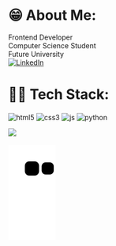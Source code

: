 # 😁 About Me:
Frontend Developer <br> 
Computer Science Student <br> 
Future University <br>
[![LinkedIn](https://img.shields.io/badge/LinkedIn-%230077B5.svg?logo=linkedin&logoColor=white)]([https://linkedin.com/in/roberiof](https://www.linkedin.com/in/rob%C3%A9rio-filho-0b931a22a/))


# 👨‍💻 Tech Stack: 
<div style="display: inline_block">
  <img align="center" alt="html5" src="https://img.shields.io/badge/HTML5-E34F26?style=for-the-badge&logo=html5&logoColor=white"/>
  <img align="center" alt="css3" src="https://img.shields.io/badge/CSS3-1572B6?style=for-the-badge&logo=css3&logoColor=white" />
  <img align="center" alt="js" src="https://img.shields.io/badge/JavaScript-F7DF1E?style=for-the-badge&logo=javascript&logoColor=black" />
  <img align="center" alt="python" src="https://img.shields.io/badge/python-3670A0?style=for-the-badge&logo=python&logoColor=ffdd54"/>
</div>

 ![](https://github-readme-stats.vercel.app/api/top-langs/?username=roberiof&theme=synthwave&hide_border=true&include_all_commits=false&count_private=false&layout=compact)<br>


![Snake animation](https://github.com/roberiof/roberiof/blob/output/github-contribution-grid-snake.svg)
